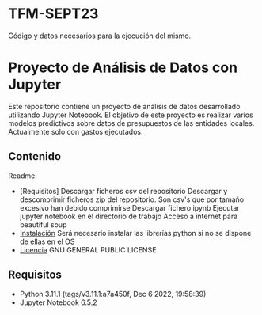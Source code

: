 # TFM-SEPT23
Código y datos necesarios para la ejecución del mismo.
# Proyecto de Análisis de Datos con Jupyter

Este repositorio contiene un proyecto de análisis de datos desarrollado utilizando Jupyter Notebook. El objetivo de este proyecto es realizar varios modelos predictivos sobre datos de presupuestos de las entidades locales. Actualmente solo con gastos ejecutados.

## Contenido

Readme.
- [Requisitos]
  Descargar ficheros csv del repositorio
  Descargar y descomprimir ficheros zip del repositorio. Son csv's que por tamaño excesivo han debido comprimirse
  Descargar fichero ipynb
  Ejecutar jupyter notebook en el directorio de trabajo
  Acceso a internet para beautiful soup
- [Instalación](#instalación)
  Será necesario instalar las librerías python si no se dispone de ellas en el OS
- [Licencia](#licencia)
  GNU GENERAL PUBLIC LICENSE

## Requisitos

- Python 3.11.1 (tags/v3.11.1:a7a450f, Dec  6 2022, 19:58:39)
- Jupyter Notebook 6.5.2
